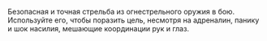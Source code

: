 Безопасная и точная стрельба из огнестрельного оружия в бою. Используйте его, чтобы поразить цель, несмотря на адреналин, панику и шок насилия, мешающие координации рук и глаз.